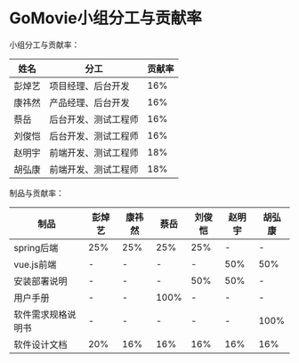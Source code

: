# GoMovie小组分工与贡献率

小组分工与贡献率：

姓名     | 分工 | 贡献率
 -- | ------ |--
彭焯艺 | 项目经理、后台开发 | 16%
康祎然    | 产品经理、后台开发 | 16%
蔡岳     | 后台开发、测试工程师 | 16%
刘俊恺     | 后台开发、测试工程师 | 16%
赵明宇     | 前端开发、测试工程师 | 18%
胡弘康     | 前端开发、测试工程师 | 18%


制品与贡献率：

制品|彭焯艺|康祎然|蔡岳|刘俊恺|赵明宇|胡弘康
 --| --| -- |--|--|--|--
 spring后端 | 25%|25%|25%|25%|-|-
 vue.js前端 | -|-|-|-|50%|50%
 安装部署说明 | -|-|-|50%|50%|-
 用户手册 | -|-|100%|-|-|-
 软件需求规格说明书 | -|-|-|-|-|100%
 软件设计文档 | 20%|16%|16%|16%|16%|16%
 
